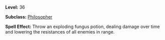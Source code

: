 <!-- TITLE: Skill: Throw Fungus Potion -->

**Level:** 36

**Subclass:** [Philosopher](philosopher)

**Spell Effect:**  Throw an exploding fungus potion, dealing damage over time and lowering the resistances of all enemies in range.
